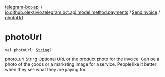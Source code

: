 [telegram-bot-api](../../index.md) / [io.github.oleksivio.telegram.bot.api.model.method.payments](../index.md) / [SendInvoice](index.md) / [photoUrl](./photo-url.md)

# photoUrl

`val photoUrl: `[`String`](https://kotlinlang.org/api/latest/jvm/stdlib/kotlin/-string/index.html)`?`

photo_url [String](https://kotlinlang.org/api/latest/jvm/stdlib/kotlin/-string/index.html) Optional URL of the product photo for the invoice. Can be a photo of the goods or a marketing
image for a service. People like it better when they see what they are paying for.

